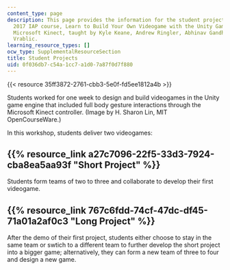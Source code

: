 ```yaml
---
content_type: page
description: This page provides the information for the student projects in the MIT
  2017 IAP course, Learn to Build Your Own Videogame with the Unity Game Engine and
  Microsoft Kinect, taught by Kyle Keane, Andrew Ringler, Abhinav Gandhi, and Mark
  Vrablic.
learning_resource_types: []
ocw_type: SupplementalResourceSection
title: Student Projects
uid: 0f036db7-c54a-1cc7-a1d0-7a87f0d7f880
---
```


{{< resource 35ff3872-2761-cbb3-5e0f-fd5ee1812a4b >}}  

Students worked for one week to design and build videogames in the Unity game engine that included full body gesture interactions through the Microsoft Kinect controller. (Image by H. Sharon Lin, MIT OpenCourseWare.)

In this workshop, students deliver two videogames:

{{% resource_link a27c7096-22f5-33d3-7924-cba8ea5aa93f "Short Project" %}}
---------------------------------------------------------------------

Students form teams of two to three and collaborate to develop their first videogame.

{{% resource_link 767c6fdd-74cf-47dc-df45-71a01a2af0c3 "Long Project" %}}
-------------------------------------------------------------------

After the demo of their first project, students either choose to stay in the same team or swtich to a different team to further develop the short project into a bigger game; alternatively, they can form a new team of three to four and design a new game.